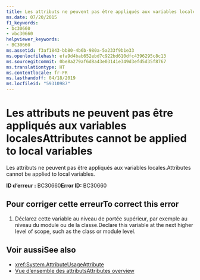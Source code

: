 ```yaml
---
title: Les attributs ne peuvent pas être appliqués aux variables locales
ms.date: 07/20/2015
f1_keywords:
- bc30660
- vbc30660
helpviewer_keywords:
- BC30660
ms.assetid: f3af1843-bb80-4b6b-980a-5a233f9b1e33
ms.openlocfilehash: efa9d4bab652ebd7c922bd610dfc4396295c8c13
ms.sourcegitcommit: 0be8a279af6d8a43e03141e349d3efd5d35f8767
ms.translationtype: HT
ms.contentlocale: fr-FR
ms.lasthandoff: 04/18/2019
ms.locfileid: "59310987"
---
```

# <a name="attributes-cannot-be-applied-to-local-variables"></a><span data-ttu-id="a3319-102">Les attributs ne peuvent pas être appliqués aux variables locales</span><span class="sxs-lookup"><span data-stu-id="a3319-102">Attributes cannot be applied to local variables</span></span>
<span data-ttu-id="a3319-103">Les attributs ne peuvent pas être appliqués aux variables locales.</span><span class="sxs-lookup"><span data-stu-id="a3319-103">Attributes cannot be applied to local variables.</span></span>  
  
 <span data-ttu-id="a3319-104">**ID d’erreur :** BC30660</span><span class="sxs-lookup"><span data-stu-id="a3319-104">**Error ID:** BC30660</span></span>  
  
## <a name="to-correct-this-error"></a><span data-ttu-id="a3319-105">Pour corriger cette erreur</span><span class="sxs-lookup"><span data-stu-id="a3319-105">To correct this error</span></span>  
  
1. <span data-ttu-id="a3319-106">Déclarez cette variable au niveau de portée supérieur, par exemple au niveau du module ou de la classe.</span><span class="sxs-lookup"><span data-stu-id="a3319-106">Declare this variable at the next higher level of scope, such as the class or module level.</span></span>  
  
## <a name="see-also"></a><span data-ttu-id="a3319-107">Voir aussi</span><span class="sxs-lookup"><span data-stu-id="a3319-107">See also</span></span>

- <xref:System.AttributeUsageAttribute>
- [<span data-ttu-id="a3319-108">Vue d’ensemble des attributs</span><span class="sxs-lookup"><span data-stu-id="a3319-108">Attributes overview</span></span>](~/docs/visual-basic/programming-guide/concepts/attributes/index.md)
